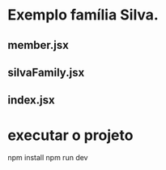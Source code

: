 # Exemplo família Silva.

## member.jsx

## silvaFamily.jsx

## index.jsx




# executar o projeto
npm install
npm run dev